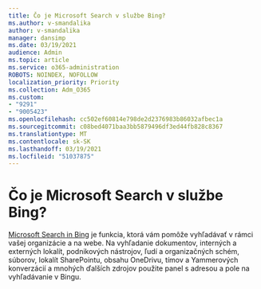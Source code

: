 ```yaml
---
title: Čo je Microsoft Search v službe Bing?
ms.author: v-smandalika
author: v-smandalika
manager: dansimp
ms.date: 03/19/2021
audience: Admin
ms.topic: article
ms.service: o365-administration
ROBOTS: NOINDEX, NOFOLLOW
localization_priority: Priority
ms.collection: Adm_O365
ms.custom:
- "9291"
- "9005423"
ms.openlocfilehash: cc502ef60814e798de2d2376983b86032afbec1a
ms.sourcegitcommit: c08bed4071baa3bb5879496df3ed44fb828c8367
ms.translationtype: MT
ms.contentlocale: sk-SK
ms.lasthandoff: 03/19/2021
ms.locfileid: "51037875"
---
```

# <a name="what-is-microsoft-search-in-bing"></a>Čo je Microsoft Search v službe Bing?

[Microsoft Search in Bing](https://docs.microsoft.com/deployoffice/microsoft-search-bing#what-is-microsoft-search-in-bing) je funkcia, ktorá vám pomôže vyhľadávať v rámci vašej organizácie a na webe. Na vyhľadanie dokumentov, interných a externých lokalít, podnikových nástrojov, ľudí a organizačných schém, súborov, lokalít SharePointu, obsahu OneDrivu, tímov a Yammerových konverzácií a mnohých ďalších zdrojov použite panel s adresou a pole na vyhľadávanie v Bingu.